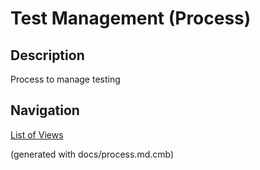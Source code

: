 # Test Management (Process)
## Description
Process to manage testing



## Navigation
[List of Views](../../views.md)

(generated with docs/process.md.cmb)

